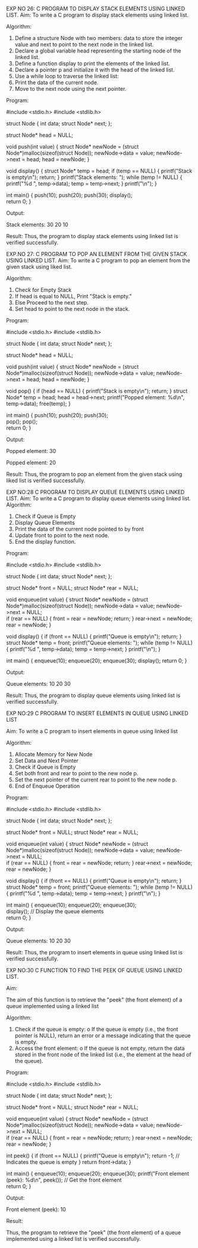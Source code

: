 

EXP NO 26: C PROGRAM TO DISPLAY STACK ELEMENTS USING LINKED LIST.
Aim:
To write a C program to display stack elements using linked list.

Algorithm:
1.	Define a structure Node with two members: data to store the integer value and next to point to the next node in the linked list.
2.	Declare a global variable head representing the starting node of the linked list.
3.	Define a function display to print the elements of the linked list.
4.	Declare a pointer p and initialize it with the head of the linked list.
5.	Use a while loop to traverse the linked list:
6.	Print the data of the current node.
7.	Move to the next node using the next pointer.
 
Program:

#include <stdio.h>
#include <stdlib.h>

struct Node {
    int data;
    struct Node* next;
};

struct Node* head = NULL;

void push(int value) {
    struct Node* newNode = (struct Node*)malloc(sizeof(struct Node));
    newNode->data = value;
    newNode->next = head;
    head = newNode;
}

void display() {
    struct Node* temp = head;
    if (temp == NULL) {
        printf("Stack is empty\n");
        return;
    }
    printf("Stack elements: ");
    while (temp != NULL) {
        printf("%d ", temp->data);
        temp = temp->next;
    }
    printf("\n");
}

int main() {
    push(10);
    push(20);
    push(30);
    display();     
    return 0;
}

Output:

Stack elements: 30 20 10

Result:
Thus, the program to display stack elements using linked list is verified successfully. 



EXP.NO 27: C PROGRAM TO POP AN ELEMENT FROM THE GIVEN STACK USING 
LINKED LIST.
Aim:
To write a C program to pop an element from the given stack using liked list.

Algorithm:
1.	Check for Empty Stack
2.	If head is equal to NULL, Print "Stack is empty."
3.	Else Proceed to the next step.
4.	Set head to point to the next node in the stack.
 
Program:

#include <stdio.h>
#include <stdlib.h>

struct Node {
    int data;
    struct Node* next;
};

struct Node* head = NULL;

void push(int value) {
    struct Node* newNode = (struct Node*)malloc(sizeof(struct Node));
    newNode->data = value;
    newNode->next = head;
    head = newNode;
}

void pop() {
    if (head == NULL) {
        printf("Stack is empty\n");
        return;
    }
    struct Node* temp = head;
    head = head->next;
    printf("Popped element: %d\n", temp->data);
    free(temp);
}

int main() {
    push(10);
    push(20);
    push(30);    
    pop();
    pop();      
    return 0;
}

Output:

Popped element: 30

Popped element: 20



Result:
Thus, the program to pop an element from the given stack using liked list is verified successfully.

 
EXP NO:28 C PROGRAM TO DISPLAY QUEUE ELEMENTS USING LINKED LIST.
Aim:
To write a C program to display queue elements using linked list.
Algorithm:
1.	Check if Queue is Empty
2.	Display Queue Elements
3.	Print the data of the current node pointed to by front
4.	Update front to point to the next node.
5.	End the display function.
 
Program:

#include <stdio.h>
#include <stdlib.h>

struct Node {
    int data;
    struct Node* next;
};

struct Node* front = NULL;
struct Node* rear = NULL;

void enqueue(int value) {
    struct Node* newNode = (struct Node*)malloc(sizeof(struct Node));
    newNode->data = value;
    newNode->next = NULL;    
    if (rear == NULL) {
        front = rear = newNode;
        return;
    }
    rear->next = newNode;
    rear = newNode;
}

void display() {
    if (front == NULL) {
        printf("Queue is empty\n");
        return;
    }
    struct Node* temp = front;
    printf("Queue elements: ");
    while (temp != NULL) {
        printf("%d ", temp->data);
        temp = temp->next;
    }
    printf("\n");
}

int main() {
    enqueue(10);
    enqueue(20);
    enqueue(30);
    display(); 
    return 0;
}


Output:

Queue elements: 10 20 30

Result:
Thus, the program to display queue elements using linked list is verified successfully.


 
EXP NO:29 C PROGRAM TO INSERT ELEMENTS IN QUEUE USING LINKED LIST

Aim:
To write a C program to insert elements in queue using linked list

Algorithm:
1.	Allocate Memory for New Node
2.	Set Data and Next Pointer
3.	Check if Queue is Empty
4.	Set both front and rear to point to the new node p.
5.	Set the next pointer of the current rear to point to the new node p.
6.	End of Enqueue Operation
 
Program:

#include <stdio.h>
#include <stdlib.h>

struct Node {
    int data;
    struct Node* next;
};

struct Node* front = NULL;
struct Node* rear = NULL;

void enqueue(int value) {
    struct Node* newNode = (struct Node*)malloc(sizeof(struct Node));
    newNode->data = value;
    newNode->next = NULL;    
    if (rear == NULL) {
        front = rear = newNode;
        return;
    }
    rear->next = newNode;
    rear = newNode;
}

void display() {
    if (front == NULL) {
        printf("Queue is empty\n");
        return;
    }
    struct Node* temp = front;
    printf("Queue elements: ");
    while (temp != NULL) {
        printf("%d ", temp->data);
        temp = temp->next;
    }
    printf("\n");
}

int main() {
    enqueue(10);
    enqueue(20);
    enqueue(30);   
    display();  // Display the queue elements    
    return 0;
}

Output:

Queue elements: 10 20 30

Result:
Thus, the program to insert elements in queue using linked list is verified successfully.



EXP NO:30 C FUNCTION TO FIND THE PEEK OF QUEUE USING LINKED LIST.


Aim:

The aim of this function is to retrieve the "peek" (the front element) of a queue implemented using a linked list

Algorithm:

1.	Check if the queue is empty:
o	If the queue is empty (i.e., the front pointer is NULL), return an error or a message indicating that the queue is empty.
2.	Access the front element:
o	If the queue is not empty, return the data stored in the front node of the linked list (i.e., the element at the head of the queue).

Program:

#include <stdio.h>
#include <stdlib.h>

struct Node {
    int data;
    struct Node* next;
};

struct Node* front = NULL;
struct Node* rear = NULL;

void enqueue(int value) {
    struct Node* newNode = (struct Node*)malloc(sizeof(struct Node));
    newNode->data = value;
    newNode->next = NULL;    
    if (rear == NULL) {
        front = rear = newNode;
        return;
    }
    rear->next = newNode;
    rear = newNode;
}

int peek() {
    if (front == NULL) {
        printf("Queue is empty\n");
        return -1;  // Indicates the queue is empty
    }
    return front->data;
}

int main() {
    enqueue(10);
    enqueue(20);
    enqueue(30);
    printf("Front element (peek): %d\n", peek());  // Get the front element    
    return 0;
}

Output:

Front element (peek): 10



Result:

Thus, the program to retrieve the "peek" (the front element) of a queue implemented using a linked list is verified successfully.


